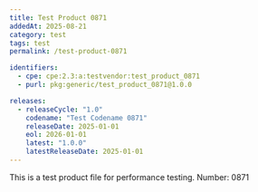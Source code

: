 ```yaml
---
title: Test Product 0871
addedAt: 2025-08-21
category: test
tags: test
permalink: /test-product-0871

identifiers:
  - cpe: cpe:2.3:a:testvendor:test_product_0871
  - purl: pkg:generic/test_product_0871@1.0.0

releases:
  - releaseCycle: "1.0"
    codename: "Test Codename 0871"
    releaseDate: 2025-01-01
    eol: 2026-01-01
    latest: "1.0.0"
    latestReleaseDate: 2025-01-01
---
```


This is a test product file for performance testing. Number: 0871

